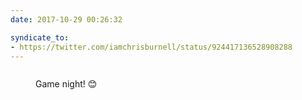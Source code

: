 ```yaml
---
date: 2017-10-29 00:26:32

syndicate_to:
- https://twitter.com/iamchrisburnell/status/924417136528908288
---
```


<figure class="media">
    <a href="/static/game-night.jpg">
        <img src="/static/game-night.jpg" alt="">
    </a>
    <figcaption>
        <p>Game night! 😊</p>
    </figcaption>
</figure>

